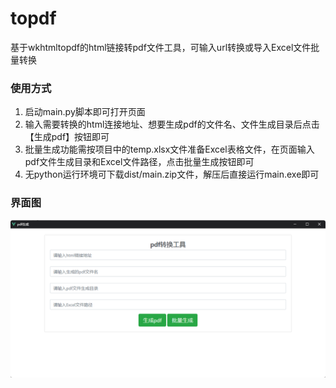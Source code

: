 # topdf
基于wkhtmltopdf的html链接转pdf文件工具，可输入url转换或导入Excel文件批量转换



### 使用方式

1. 启动main.py脚本即可打开页面
2. 输入需要转换的html连接地址、想要生成pdf的文件名、文件生成目录后点击【生成pdf】按钮即可
3. 批量生成功能需按项目中的temp.xlsx文件准备Excel表格文件，在页面输入pdf文件生成目录和Excel文件路径，点击批量生成按钮即可
4. 无python运行环境可下载dist/main.zip文件，解压后直接运行main.exe即可

### 界面图
![](web/image/demo.jpg)
